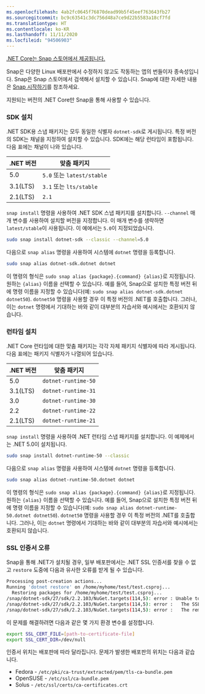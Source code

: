 ```yaml
---
ms.openlocfilehash: 4ab2fc0645f76870dead99b5f45eef763643fb27
ms.sourcegitcommit: bc9c63541c3dc756d48a7ce9d22b5583a18cf7fd
ms.translationtype: HT
ms.contentlocale: ko-KR
ms.lasthandoff: 11/11/2020
ms.locfileid: "94506903"
---
```


[.NET Core는 Snap 스토어에서 제공됩니다.](https://snapcraft.io/dotnet-sdk)

Snap은 다양한 Linux 배포판에서 수정하지 않고도 작동하는 앱의 번들이자 종속성입니다. Snap은 Snap 스토어에서 검색해서 설치할 수 있습니다. Snap에 대한 자세한 내용은 [Snap 시작하기](https://snapcraft.io/docs/getting-started)를 참조하세요.

지원되는 버전의 .NET Core만 Snap을 통해 사용할 수 있습니다.

### <a name="install-the-sdk"></a>SDK 설치

.NET SDK용 스냅 패키지는 모두 동일한 식별자 `dotnet-sdk`로 게시됩니다. 특정 버전의 SDK는 채널을 지정하여 설치할 수 있습니다. SDK에는 해당 런타임이 포함됩니다. 다음 표에는 채널이 나와 있습니다.

| .NET 버전 | 맞춤 패키지             |
|--------------|--------------------------|
| 5.0          | `5.0` 또는 `latest/stable` |
| 3.1(LTS)    | `3.1` 또는 `lts/stable`    |
| 2.1(LTS)    | `2.1`                    |

`snap install` 명령을 사용하여 .NET SDK 스냅 패키지를 설치합니다. `--channel` 매개 변수를 사용하여 설치할 버전을 지정합니다. 이 매개 변수를 생략하면 `latest/stable`이 사용됩니다. 이 예에서는 `5.0`이 지정되었습니다.

```bash
sudo snap install dotnet-sdk --classic --channel=5.0
```

다음으로 `snap alias` 명령을 사용하여 시스템에 `dotnet` 명령을 등록합니다.

```bash
sudo snap alias dotnet-sdk.dotnet dotnet
```

이 명령의 형식은 `sudo snap alias {package}.{command} {alias}`로 지정됩니다. 원하는 `{alias}` 이름을 선택할 수 있습니다. 예를 들어, Snap으로 설치한 특정 버전 뒤에 명령 이름을 지정할 수 있습니다(예: `sudo snap alias dotnet-sdk.dotnet dotnet50`). `dotnet50` 명령을 사용할 경우 이 특정 버전의 .NET를 호출합니다. 그러나, 이는 `dotnet` 명령에서 기대하는 바와 같이 대부분의 자습서와 예시에서는 호환되지 않습니다.

### <a name="install-the-runtime"></a>런타임 설치

.NET Core 런타임에 대한 맞춤 패키지는 각각 자체 패키지 식별자에 따라 게시됩니다. 다음 표에는 패키지 식별자가 나열되어 있습니다.

| .NET 버전      | 맞춤 패키지        |
|-------------------|---------------------|
| 5.0               | `dotnet-runtime-50` |
| 3.1(LTS)         | `dotnet-runtime-31` |
| 3.0               | `dotnet-runtime-30` |
| 2.2               | `dotnet-runtime-22` |
| 2.1(LTS)         | `dotnet-runtime-21` |

`snap install` 명령을 사용하여 .NET 런타임 스냅 패키지를 설치합니다. 이 예제에서는 .NET 5.0이 설치됩니다.

```bash
sudo snap install dotnet-runtime-50 --classic
```

다음으로 `snap alias` 명령을 사용하여 시스템에 `dotnet` 명령을 등록합니다.

```bash
sudo snap alias dotnet-runtime-50.dotnet dotnet
```

이 명령의 형식은 `sudo snap alias {package}.{command} {alias}`로 지정됩니다. 원하는 `{alias}` 이름을 선택할 수 있습니다. 예를 들어, Snap으로 설치한 특정 버전 뒤에 명령 이름을 지정할 수 있습니다(예: `sudo snap alias dotnet-runtime-50.dotnet dotnet50`). `dotnet50` 명령을 사용할 경우 이 특정 버전의 .NET를 호출합니다. 그러나, 이는 `dotnet` 명령에서 기대하는 바와 같이 대부분의 자습서와 예시에서는 호환되지 않습니다.

### <a name="ssl-certificate-errors"></a>SSL 인증서 오류

Snap을 통해 .NET가 설치될 경우, 일부 배포판에서는 .NET SSL 인증서를 찾을 수 없고 `restore` 도중에 다음과 유사한 오류를 받게 될 수 있습니다.

```bash
Processing post-creation actions...
Running 'dotnet restore' on /home/myhome/test/test.csproj...
  Restoring packages for /home/myhome/test/test.csproj...
/snap/dotnet-sdk/27/sdk/2.2.103/NuGet.targets(114,5): error : Unable to load the service index for source https://api.nuget.org/v3/index.json. [/home/myhome/test/test.csproj]
/snap/dotnet-sdk/27/sdk/2.2.103/NuGet.targets(114,5): error :   The SSL connection could not be established, see inner exception. [/home/myhome/test/test.csproj]
/snap/dotnet-sdk/27/sdk/2.2.103/NuGet.targets(114,5): error :   The remote certificate is invalid according to the validation procedure. [/home/myhome/test/test.csproj]
```

이 문제를 해결하려면 다음과 같은 몇 가지 환경 변수를 설정합니다.

```bash
export SSL_CERT_FILE=[path-to-certificate-file]
export SSL_CERT_DIR=/dev/null
```

인증서 위치는 배포판에 따라 달라집니다. 문제가 발생한 배포판의 위치는 다음과 같습니다.

* Fedora - `/etc/pki/ca-trust/extracted/pem/tls-ca-bundle.pem`
* OpenSUSE - `/etc/ssl/ca-bundle.pem`
* Solus - `/etc/ssl/certs/ca-certificates.crt`
